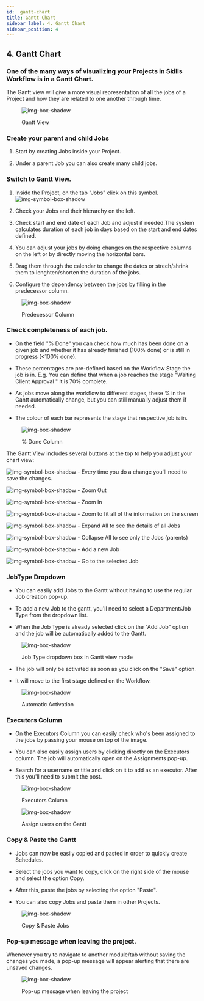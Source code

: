 ```yaml
---
id:  gantt-chart
title: Gantt Chart
sidebar_label: 4. Gantt Chart
sidebar_position: 4
---
```


## 4. Gantt Chart


### One of the many ways of visualizing your Projects in Skills Workflow is in a Gantt Chart.


The Gantt view will give a more visual representation of all the jobs of a Project and how they are related to one another through time.

<figure>

![img-box-shadow](/img/university/project-management/project-management-lesson4-1.png)
<figcaption>Gantt View</figcaption>
</figure>


### Create your parent and child Jobs

1. Start by creating Jobs inside your Project.

2. Under a parent Job you can also create many child jobs.

### Switch to Gantt View.

1. Inside the Project, on the tab "Jobs" click on this symbol. ![img-symbol-box-shadow](/img/university/project-management/project-management-lesson4-symbol-1.png)

2. Check your Jobs and their hierarchy on the left.

3. Check start and end date of each Job and adjust if needed.The system calculates duration of each job in days based on the start and end dates defined.

4. You can adjust your jobs by doing changes on the respective columns on the left or by directly moving the horizontal bars.

5. Drag them through the calendar to change the dates or strech/shrink them to lenghten/shorten the duration of the jobs.

6. Configure the dependency between the jobs by filling in the predecessor column.

<figure>

![img-box-shadow](/img/university/project-management/project-management-lesson4-2.png)
<figcaption>Predecessor Column</figcaption>
</figure>


### Check completeness of each job.

- On the field "% Done" you can check how much has been done on a given job and whether it has already finished (100% done) or is still in progress (<100% done).

- These percentages are pre-defined based on the Workflow Stage the job is in.
E.g. You can define that when a job reaches the stage "Waiting Client Approval " it is 70% complete.

- As jobs move along the workflow to different stages, these % in the Gantt automatically change, but you can still manually adjust them if needed.

- The colour of each bar represents the stage that respective job is in. 

<figure>

![img-box-shadow](/img/university/project-management/project-management-lesson4-2.png)
<figcaption>% Done Column</figcaption>
</figure>

The Gantt View includes several buttons at the top to help you adjust your chart view:

![img-symbol-box-shadow](/img/university/project-management/project-management-lesson4-symbol-2.png) - Every time you do a change you'll need to save the changes.

![img-symbol-box-shadow](/img/university/project-management/project-management-lesson4-symbol-3.png) - Zoom Out

![img-symbol-box-shadow](/img/university/project-management/project-management-lesson4-symbol-4.png) - Zoom In

![img-symbol-box-shadow](/img/university/project-management/project-management-lesson4-symbol-5.png) - Zoom to fit all of the information on the screen

![img-symbol-box-shadow](/img/university/project-management/project-management-lesson4-symbol-6.png) - Expand All to see the details of all Jobs

![img-symbol-box-shadow](/img/university/project-management/project-management-lesson4-symbol-7.png) - Collapse All to see only the Jobs (parents)

![img-symbol-box-shadow](/img/university/project-management/project-management-lesson4-symbol-8.png) - Add a new Job

![img-symbol-box-shadow](/img/university/project-management/project-management-lesson4-symbol-9.png) - Go to the selected Job

  

### JobType Dropdown

- You can easily add Jobs to the Gantt without having to use the regular Job creation pop-up.

- To add a new Job to the gantt, you'll need to select a Department/Job Type from the dropdown list.

- When the Job Type is already selected click on the "Add Job" option and the job will be automatically added to the Gantt.

<figure>

![img-box-shadow](/img/university/project-management/project-management-lesson4-4.png)
<figcaption>Job Type dropdown box in Gantt view mode</figcaption>
</figure>

- The job will only be activated as soon as you click on the "Save" option.

- It will move to the first stage defined on the Workflow.

<figure>

![img-box-shadow](/img/university/project-management/project-management-lesson4-5.png)
<figcaption>Automatic Activation</figcaption>
</figure>

### Executors Column

- On the Executors Column you can easily check who's been assigned to the jobs by passing your mouse on top of the image.

- You can also easily assign users by clicking directly on the Executors column. The job will automatically open on the Assignments pop-up.

- Search for a username or title and click on it to add as an executor. After this you'll need to submit the post.

<figure>

![img-box-shadow](/img/university/project-management/project-management-lesson4-6.png)
<figcaption>Executors Column</figcaption>
</figure>

<figure>

![img-box-shadow](/img/university/project-management/project-management-lesson4-7.png)
<figcaption>Assign users on the Gantt</figcaption>
</figure>

### Copy & Paste the Gantt

- Jobs can now be easily copied and pasted in order to quickly create Schedules.

- Select the jobs you want to copy, click on the right side of the mouse and select the option Copy.

- After this, paste the jobs by selecting the option "Paste".

- You can also copy Jobs and paste them in other Projects.

<figure>

![img-box-shadow](/img/university/project-management/project-management-lesson4-8.png)
<figcaption>Copy & Paste Jobs</figcaption>
</figure>

### Pop-up message when leaving the project.

Whenever you try to navigate to another module/tab without saving the changes you made, a pop-up message will appear alerting that there are unsaved changes. 

<figure>

![img-box-shadow](/img/university/project-management/project-management-lesson4-9.png)
<figcaption>Pop-up message when leaving the project</figcaption>
</figure>